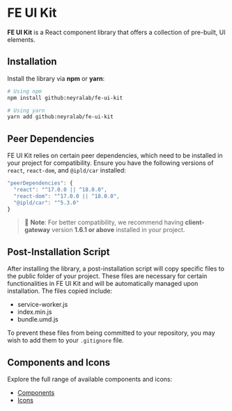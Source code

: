 # FE UI Kit

**FE UI Kit** is a React component library that offers a collection of pre-built, UI elements.

## Installation

Install the library via **npm** or **yarn**:

```bash
# Using npm
npm install github:neyralab/fe-ui-kit

# Using yarn
yarn add github:neyralab/fe-ui-kit
```

## Peer Dependencies
FE UI Kit relies on certain peer dependencies, which need to be installed in your project for compatibility. Ensure you have the following versions of `react`, `react-dom`, and `@ipld/car` installed:

```javascript
"peerDependencies": {
  "react": "^17.0.0 || ^18.0.0",
  "react-dom": "^17.0.0 || ^18.0.0",
  "@ipld/car": "^5.3.0"
}
```

> 📌 **Note**: For better compatibility, we recommend having **client-gateway** version **1.6.1 or above** installed in your project.


## Post-Installation Script
After installing the library, a post-installation script will copy specific files to the public folder of your project. These files are necessary for certain functionalities in FE UI Kit and will be automatically managed upon installation. The files copied include:

- service-worker.js
- index.min.js
- bundle.umd.js

To prevent these files from being committed to your repository, you may wish to add them to your `.gitignore` file.

## Components and Icons
Explore the full range of available components and icons:

- [Components](https://github.com/neyralab/fe-ui-kit/tree/main/src/components)
- [Icons](https://github.com/neyralab/fe-ui-kit/tree/main/src/icons)
